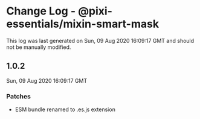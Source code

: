 # Change Log - @pixi-essentials/mixin-smart-mask

This log was last generated on Sun, 09 Aug 2020 16:09:17 GMT and should not be manually modified.

## 1.0.2
Sun, 09 Aug 2020 16:09:17 GMT

### Patches

- ESM bundle renamed to .es.js extension


